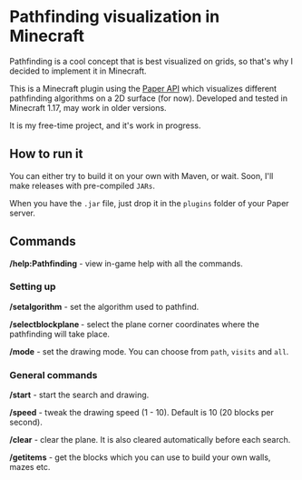 # Pathfinding visualization in Minecraft
Pathfinding is a cool concept that is best visualized on grids,
so that's why I decided to implement it in Minecraft. 

This is a Minecraft plugin using the [Paper API](https://github.com/PaperMC/Paper "PaperMC") which visualizes
different pathfinding algorithms on a 2D surface (for now).
Developed and tested in Minecraft 1.17, may work in older versions.

It is my free-time project, and it's work in progress.

## How to run it
You can either try to build it on your own with Maven, or wait.
Soon, I'll make releases with pre-compiled `JARs`.

When you have the `.jar` file, just drop it in the `plugins` folder
of your Paper server.

## Commands
**/help:Pathfinding** - view in-game help with all the commands.

### Setting up
**/setalgorithm** - set the algorithm used to pathfind.

**/selectblockplane <y-level> <x1> <z1> <x2> <z2>**- select the
plane corner coordinates where the pathfinding will take place.

**/mode** - set the drawing mode. You can choose from `path`, `visits` and `all`.

### General commands
**/start** - start the search and drawing.

**/speed** - tweak the drawing speed (1 - 10). Default is 10 (20 blocks per second).

**/clear** - clear the plane. It is also cleared automatically before each search.

**/getitems** - get the blocks which you can use to build your own walls, mazes etc.